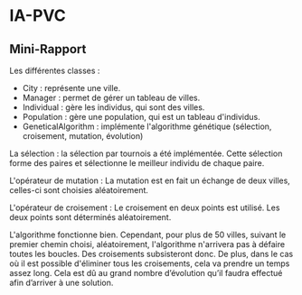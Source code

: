 # IA-PVC

## Mini-Rapport

Les différentes classes :
- City : représente une ville.
- Manager : permet de gérer un tableau de villes.
- Individual : gère les individus, qui sont des villes.
- Population : gère une population, qui est un tableau d'individus.
- GeneticalAlgorithm : implémente l'algorithme génétique (sélection, croisement, mutation, évolution)


La sélection : la sélection par tournois a été implémentée. Cette sélection forme des paires et sélectionne le meilleur individu de chaque paire.

L'opérateur de mutation : La mutation est en fait un échange de deux villes, celles-ci sont choisies aléatoirement.

L'opérateur de croisement : Le croisement en deux points est utilisé. Les deux points sont déterminés aléatoirement.


L'algorithme fonctionne bien. Cependant, pour plus de 50 villes, suivant le premier chemin choisi, aléatoirement, l'algorithme n'arrivera pas à défaire toutes les boucles. Des croisements subsisteront donc. De plus, dans le cas où il est possible d'éliminer tous les croisements, cela va prendre un temps assez long. Cela est dû au grand nombre d’évolution qu’il faudra effectué afin d’arriver à une solution.
